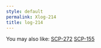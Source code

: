 ```yaml
---
style: default
permalink: Xlog-214
title: log-214
---
```

You may also like:
[SCP-272](http://scp-wiki.net/scp-272)
[SCP-155](http://scp-wiki.net/scp-155)